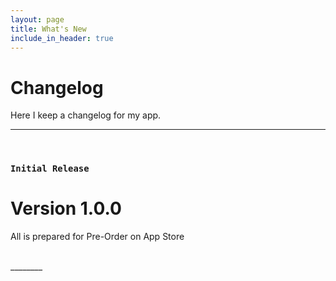 ```yaml
---
layout: page
title: What's New
include_in_header: true
---
```


# Changelog
Here I keep a changelog for my app. 
________
<br>

### `Initial Release`
# **Version 1.0.0**
All is prepared for Pre-Order on App Store


<br>
________
